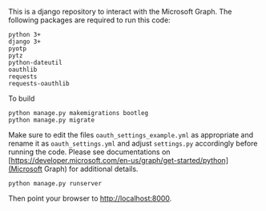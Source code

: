 This is a django repository to interact with the Microsoft Graph. The
following packages are required to run this code:

```
python 3+
django 3+
pyotp
pytz
python-dateutil
oauthlib
requests
requests-oauthlib
```

To build

```
python manage.py makemigrations bootleg
python manage.py migrate
```

Make sure to edit the files `oauth_settings_example.yml` as appropriate
and rename it as `oauth_settings.yml` and adjust `settings.py`
accordingly before running the code. Please see documentations on 
[https://developer.microsoft.com/en-us/graph/get-started/python](Microsoft
Graph) for additional details.

```
python manage.py runserver
```

Then point your browser to
[http://localhost:8000](http://localhost:8000).
